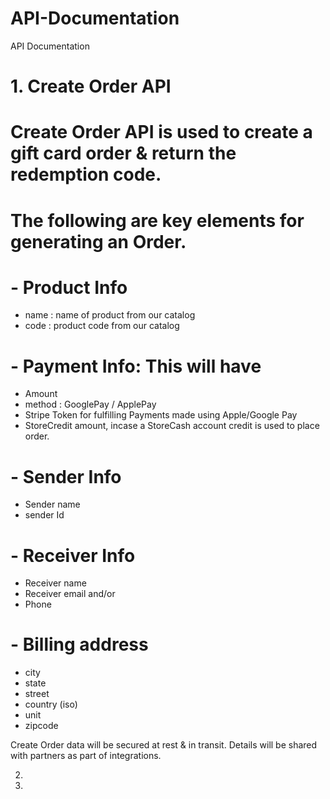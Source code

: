 # API-Documentation
API Documentation

# 1. Create Order API

# Create Order API is used to create a gift card order & return the redemption code.
# The following are key elements for generating an Order.
# - Product Info
  - name : name of product from our catalog
  - code : product code from our catalog
# - Payment Info: This will have 
  - Amount 
  - method : GooglePay / ApplePay 
  - Stripe Token for fulfilling Payments made using Apple/Google Pay
  - StoreCredit amount, incase a StoreCash account credit is used to place order.
# - Sender Info
  - Sender name
  - sender Id
# - Receiver Info
  - Receiver name
  - Receiver email
      and/or
  - Phone 
# - Billing address
  - city
  - state
  - street
  - country (iso)
  - unit
  - zipcode

Create Order data will be secured at rest & in transit. Details will be shared with partners as part of integrations.

2.
3.

